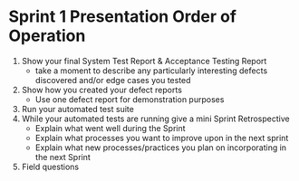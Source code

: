 # Sprint 1 Presentation Order of Operation
1. Show your final System Test Report & Acceptance Testing Report
    - take a moment to describe any particularly interesting defects discovered and/or edge cases you tested
2. Show how you created your defect reports
    - Use one defect report for demonstration purposes
3. Run your automated test suite
4. While your automated tests are running give a mini Sprint Retrospective
    - Explain what went well during the Sprint
    - Explain what processes you want to improve upon in the next sprint
    - Explain what new processes/practices you plan on incorporating in the next Sprint
5. Field questions